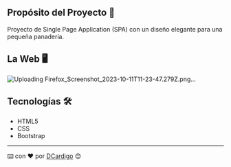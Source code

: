  

## Propósito del Proyecto 🥖

Proyecto de Single Page Application (SPA) con un diseño elegante para una pequeña panadería. 


## La Web 🖥️

![Uploading Firefox_Screenshot_2023-10-11T11-23-47.279Z.png…]()



## Tecnologías  🛠️

- HTML5
- CSS
- Bootstrap

---
⌨️ con ❤️ por [DCardigo](https://github.com/DCardigo) 😊
